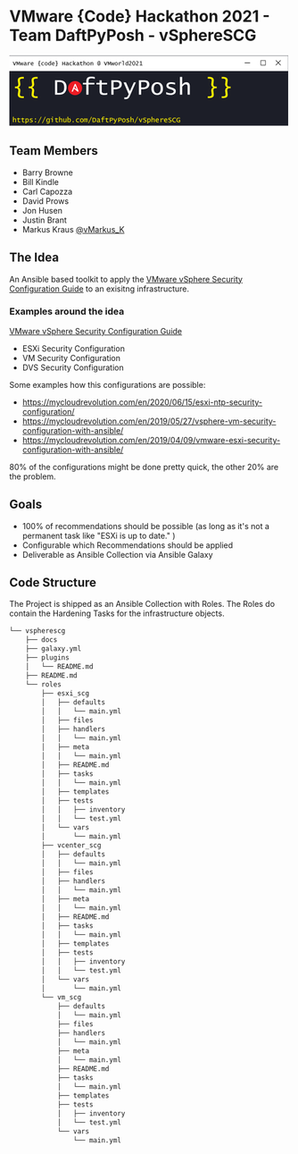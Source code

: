 # VMware {Code} Hackathon 2021 - Team DaftPyPosh - vSphereSCG

![Logo](images/logo_1_500x126.png)
## Team Members
- Barry Browne
- Bill Kindle
- Carl Capozza
- David Prows
- Jon Husen
- Justin Brant
- Markus Kraus [@vMarkus_K](https://twitter.com/vMarkus_K)

## The Idea
An Ansible based toolkit to apply the [VMware vSphere Security Configuration Guide](https://core.vmware.com/vmware-vsphere-security-configuration-guide-7) to an exisitng infrastructure.
### Examples around the idea
[VMware vSphere Security Configuration Guide](https://core.vmware.com/vmware-vsphere-security-configuration-guide-7)
 - ESXi Security Configuration
 - VM Security Configuration
 - DVS Security Configuration

Some examples how this configurations are possible:
- https://mycloudrevolution.com/en/2020/06/15/esxi-ntp-security-configuration/
- https://mycloudrevolution.com/en/2019/05/27/vsphere-vm-security-configuration-with-ansible/
- https://mycloudrevolution.com/en/2019/04/09/vmware-esxi-security-configuration-with-ansible/
  
80% of the configurations might be done pretty quick, the other 20% are the problem.

## Goals
- 100% of recommendations should be possible (as long as it's not a permanent task like "ESXi is up to date." )
- Configurable which Recommendations should be applied 
- Deliverable as Ansible Collection via Ansible Galaxy

## Code Structure
The Project is shipped as an Ansible Collection with Roles. The Roles do contain the Hardening Tasks for the infrastructure objects.

```
└── vspherescg
    ├── docs
    ├── galaxy.yml
    ├── plugins
    │   └── README.md
    ├── README.md
    └── roles
        ├── esxi_scg
        │   ├── defaults
        │   │   └── main.yml
        │   ├── files
        │   ├── handlers
        │   │   └── main.yml
        │   ├── meta
        │   │   └── main.yml
        │   ├── README.md
        │   ├── tasks
        │   │   └── main.yml
        │   ├── templates
        │   ├── tests
        │   │   ├── inventory
        │   │   └── test.yml
        │   └── vars
        │       └── main.yml
        ├── vcenter_scg
        │   ├── defaults
        │   │   └── main.yml
        │   ├── files
        │   ├── handlers
        │   │   └── main.yml
        │   ├── meta
        │   │   └── main.yml
        │   ├── README.md
        │   ├── tasks
        │   │   └── main.yml
        │   ├── templates
        │   ├── tests
        │   │   ├── inventory
        │   │   └── test.yml
        │   └── vars
        │       └── main.yml
        └── vm_scg
            ├── defaults
            │   └── main.yml
            ├── files
            ├── handlers
            │   └── main.yml
            ├── meta
            │   └── main.yml
            ├── README.md
            ├── tasks
            │   └── main.yml
            ├── templates
            ├── tests
            │   ├── inventory
            │   └── test.yml
            └── vars
                └── main.yml
```